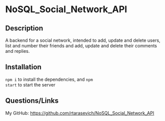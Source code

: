 # NoSQL_Social_Network_API

## Description

A backend for a social network, intended to add, update and delete users, list and number their friends and add, update and delete their comments and replies.
## Installation

<code>npm i</code> to install the dependencies, and <code>npm start</code> to start the server

## Questions/Links

My GitHub: https://github.com/rtarasevich/NoSQL_Social_Network_API
